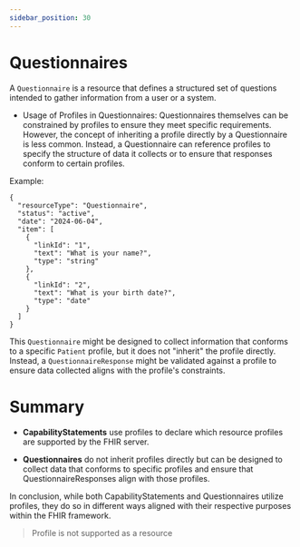 ```yaml
---
sidebar_position: 30
---
```


# Questionnaires

A `Questionnaire` is a resource that defines a structured set of questions intended to gather information from a user or a system.

- Usage of Profiles in Questionnaires: Questionnaires themselves can be constrained by profiles to ensure they meet specific requirements. However, the concept of inheriting a profile directly by a Questionnaire is less common. Instead, a Questionnaire can reference profiles to specify the structure of data it collects or to ensure that responses conform to certain profiles.

Example:

```
{
  "resourceType": "Questionnaire",
  "status": "active",
  "date": "2024-06-04",
  "item": [
    {
      "linkId": "1",
      "text": "What is your name?",
      "type": "string"
    },
    {
      "linkId": "2",
      "text": "What is your birth date?",
      "type": "date"
    }
  ]
}
```

This `Questionnaire` might be designed to collect information that conforms to a specific `Patient` profile, but it does not "inherit" the profile directly. Instead, a `QuestionnaireResponse` might be validated against a profile to ensure data collected aligns with the profile's constraints.

# Summary

- **CapabilityStatements** use profiles to declare which resource profiles are supported by the FHIR server.

- **Questionnaires** do not inherit profiles directly but can be designed to collect data that conforms to specific profiles and ensure that QuestionnaireResponses align with those profiles.

In conclusion, while both CapabilityStatements and Questionnaires utilize profiles, they do so in different ways aligned with their respective purposes within the FHIR framework.

> Profile is not supported as a resource
